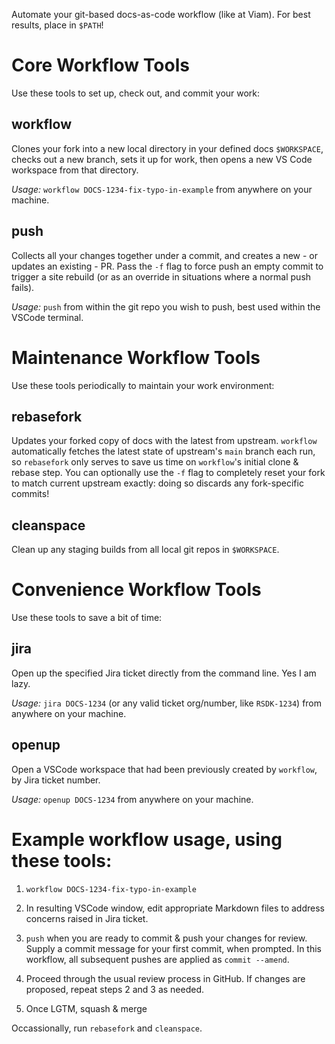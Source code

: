 Automate your git-based docs-as-code workflow (like at Viam). For best results, place in `$PATH`!

# Core Workflow Tools
Use these tools to set up, check out, and commit your work:

## workflow
Clones your fork into a new local directory in your defined docs `$WORKSPACE`, checks out a new branch, sets it up for work, then opens a new VS Code workspace from that directory.

_Usage:_ `workflow DOCS-1234-fix-typo-in-example` from anywhere on your machine.

## push
Collects all your changes together under a commit, and creates a new - or updates an existing - PR. Pass the `-f` flag to force push an empty commit to trigger a site rebuild (or as an override in situations where a normal push fails).

_Usage:_ `push` from within the git repo you wish to push, best used within the VSCode terminal.

# Maintenance Workflow Tools
Use these tools periodically to maintain your work environment:

## rebasefork
Updates your forked copy of docs with the latest from upstream. `workflow` automatically fetches the latest state of upstream's `main` branch each run, so `rebasefork` only serves to save us time on `workflow`'s initial clone & rebase step. You can optionally use the `-f` flag to completely reset your fork to match current upstream exactly: doing so discards any fork-specific commits!

## cleanspace
Clean up any staging builds from all local git repos in `$WORKSPACE`.

# Convenience Workflow Tools
Use these tools to save a bit of time:

## jira
Open up the specified Jira ticket directly from the command line. Yes I am lazy.

_Usage:_ `jira DOCS-1234` (or any valid ticket org/number, like `RSDK-1234`) from anywhere on your machine.

## openup
Open a VSCode workspace that had been previously created by `workflow`, by Jira ticket number.

_Usage:_ `openup DOCS-1234` from anywhere on your machine.

# Example workflow usage, using these tools:

1. `workflow DOCS-1234-fix-typo-in-example`

1. In resulting VSCode window, edit appropriate Markdown files to address concerns raised in Jira ticket.

1. `push` when you are ready to commit & push your changes for review. Supply a commit message for your first commit, when prompted. In this workflow, all subsequent pushes are applied as `commit --amend`.

1. Proceed through the usual review process in GitHub. If changes are proposed, repeat steps 2 and 3 as needed.

1. Once LGTM, squash & merge

Occassionally, run `rebasefork` and `cleanspace`.
